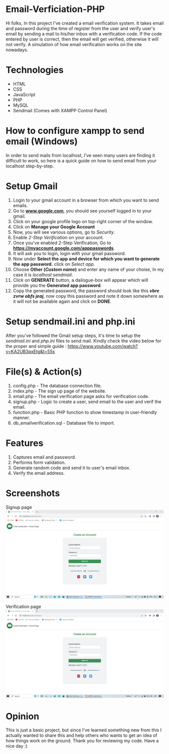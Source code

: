 # Email-Verficiation-PHP
Hi folks, In this project I've created a email verification system. It takes email and password during the time of register from the user and verify user's email by sending a mail to his/her inbox with a verification code. If the code entered by user is correct, then the email will get verified, otherwise it will not verify. A simulation of how email verification works on the site nowadays.

# Technologies
  * HTML
  * CSS
  * JavaScript
  * PHP
  * MySQL
  * Sendmail (Comes with XAMPP Control Panel)

# How to configure xampp to send email (Windows)
In order to send mails from localhost, I've seen many users are finding it difficult to work, so here is a quick guide on how to send email from your localhost step-by-step.
 # Setup Gmail
   1. Login to your gmail account in a browser from which you want to send emails.
   2. Go to **www.google.com**, you should see yourself logged in to your gmail.
   3. Click on your google profile logo on top-right corner of the window.
   4. Click on **Manage your Google Account**
   5. Now, you will see various options, go to _Security_.
   6. Enable _2-Step Verification_ on your account.
   7. Once you've enabled 2-Step Verification, Go to **https://myaccount.google.com/apppasswords**.
   8. It will ask you to login, login with your gmail password.
   9. Now under **Select the app and device for which you want to generate the app password.** click on _Select app_.
   10. Choose **Other (_Custom name_)** and enter any name of your choise, In my case it is _localhost sendmail_.
   11. Click on **GENERATE** button, a dailogue-box will appear which will provide you the **Generated app password**.
   12. Copy the generated password, the password should look like this **_vbre zvrw obfs jeaj_**, now copy this password and note it down somewhere as it will not be available again and click on **DONE**.

 # Setup sendmail.ini and php.ini
   After you've followed the Gmail setup steps, it's time to setup the *sendmail.ini* and *php.ini* files to send mail. Kindly check the video below for the proper and    simple guide : https://www.youtube.com/watch?v=KA2UB3pxEtg&t=55s
     
# File(s) & Action(s)
1. config.php - The database connection file.
2. index.php - The sign up page of the website.
3. email.php - The email verification page asks for verification code.
4. signup.php - Logic to create a user, send email to the user and verif the email.
5. function.php - Basic PHP function to show timestamp in user-friendly manner.
6. db_emailverification.sql - Database file to import.

# Features
1. Captures email and password.
2. Performs form validation.
3. Generate random code and send it to user's email inbox.
4. Verify the email address.

# Screenshots
Signup page
![alt text](https://github.com/AnonCoderymous/Email-Verficiation-PHP/blob/main/signup-page.png?raw=true)

Verification page
![alt text](https://github.com/AnonCoderymous/Email-Verficiation-PHP/blob/main/signup-page.png?raw=true)

# Opinion
This is just a basic project, but since I've learned something new from this I actually wanted to share this and help others who wants to get an idea of how things work on the ground. Thank you for reviewing my code. Have a nice day :)
